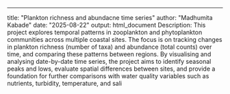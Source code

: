---
title: "Plankton richness and abundacne time series"
author: "Madhumita Kabade"
date: "2025-08-22"
output: html_document
Description: This project explores temporal patterns in zooplankton and phytoplankton
  communities across multiple coastal sites. The focus is on tracking changes
  in plankton richness (number of taxa) and abundance (total counts) over time,
  and comparing these patterns between regions. By visualising and analysing
  date-by-date time series, the project aims to identify seasonal peaks and lows,
  evaluate spatial differences between sites, and provide a foundation for
  further comparisons with water quality variables such as nutrients, turbidity,
  temperature, and sali

